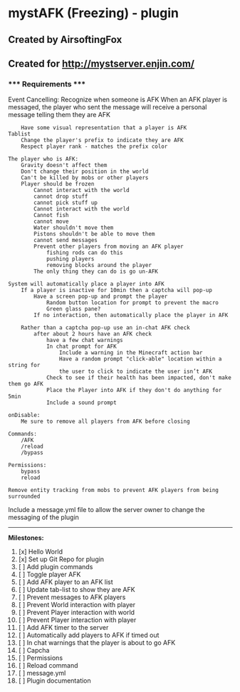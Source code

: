 # mystAFK (Freezing) - plugin
## Created by AirsoftingFox
## Created for http://mystserver.enjin.com/

### *** Requirements ***
Event Cancelling:
	Recognize when someone is AFK
		When an AFK player is messaged, the player who sent the message
		will receive a personal message telling them they are AFK
		
		Have some visual representation that a player is AFK
	Tablist
		Change the player's prefix to indicate they are AFK
		Respect player rank - matches the prefix color
		
	The player who is AFK:
		Gravity doesn't affect them
		Don't change their position in the world
		Can't be killed by mobs or other players
		Player should be frozen 
			Cannot interact with the world
			cannot drop stuff
			cannot pick stuff up
			Cannot interact with the world
			Cannot fish
			cannot move
			Water shouldn't move them
			Pistons shouldn't be able to move them
			cannot send messages
			Prevent other players from moving an AFK player
				fishing rods can do this
				pushing players
				removing blocks around the player
			The only thing they can do is go un-AFK
			
	System will automatically place a player into AFK
		If a player is inactive for 10min then a captcha will pop-up
			Have a screen pop-up and prompt the player
				Random button location for prompt to prevent the macro
				Green glass pane?
			If no interaction, then automatically place the player in AFK
	
		Rather than a captcha pop-up use an in-chat AFK check
			after about 2 hours have an AFK check
				have a few chat warnings
				In chat prompt for AFK
					Include a warning in the Minecraft action bar
					Have a random prompt "click-able" location within a string for
					the user to click to indicate the user isn’t AFK
				Check to see if their health has been impacted, don't make them go AFK
				Place the Player into AFK if they don't do anything for 5min
				Include a sound prompt
	
	onDisable:
		Me sure to remove all players from AFK before closing 
	
	Commands:
		/AFK
		/reload
		/bypass
		
	Permissions:
		bypass
		reload
	
	Remove entity tracking from mobs to prevent AFK players from being surrounded
		
			
Include a message.yml file to allow the server owner to change the messaging of the plugin

<hr />

<p><strong>Milestones:</strong></p>
<ol>
<li>[x] Hello World</li>
<li>[x] Set up Git Repo for plugin</li>
<li>[ ] Add plugin commands</li>
<li>[ ] Toggle player AFK</li>
<li>[ ] Add AFK player to an AFK list</li>
<li>[ ] Update tab-list to show they are AFK</li>
<li>[ ] Prevent messages to AFK players</li>
<li>[ ] Prevent World interaction with player</li>
<li>[ ] Prevent Player interaction with world</li>
<li>[ ] Prevent Player interaction with player</li>
<li>[ ] Add AFK timer to the server</li>
<li>[ ] Automatically add players to AFK if timed out</li>
<li>[ ] In chat warnings that the player is about to go AFK</li>
<li>[ ] Capcha</li>
<li>[ ] Permissions</li>
<li>[ ] Reload command</li>
<li>[ ] message.yml</li>
<li>[ ] Plugin documentation</li>
</ol>